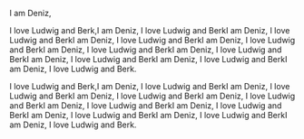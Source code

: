 I am Deniz,

I love Ludwig and Berk,I am Deniz, I love Ludwig and BerkI am Deniz, I love Ludwig and BerkI am Deniz, I love Ludwig and BerkI am Deniz, I love Ludwig and BerkI am Deniz, I love Ludwig and BerkI am Deniz, I love Ludwig and BerkI am Deniz, I love Ludwig and BerkI am Deniz, I love Ludwig and BerkI am Deniz, I love Ludwig and Berk.

I love Ludwig and Berk,I am Deniz, I love Ludwig and BerkI am Deniz, I love Ludwig and BerkI am Deniz, I love Ludwig and BerkI am Deniz, I love Ludwig and BerkI am Deniz, I love Ludwig and BerkI am Deniz, I love Ludwig and BerkI am Deniz, I love Ludwig and BerkI am Deniz, I love Ludwig and BerkI am Deniz, I love Ludwig and Berk.
